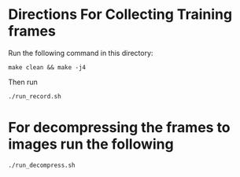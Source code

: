 # Directions For Collecting Training frames

Run the following command in this directory:
```
make clean && make -j4
```

Then run 
```
./run_record.sh
```

# For decompressing the frames to images run the following
```
./run_decompress.sh
```